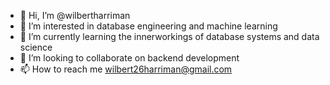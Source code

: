 - 👋 Hi, I’m @wilbertharriman
- 👀 I’m interested in database engineering and machine learning
- 🌱 I’m currently learning the innerworkings of database systems and data science
- 💞️ I’m looking to collaborate on backend development
- 📫 How to reach me wilbert26harriman@gmail.com

<!---
wilbertharriman/wilbertharriman is a ✨ special ✨ repository because its `README.md` (this file) appears on your GitHub profile.
You can click the Preview link to take a look at your changes.
--->
